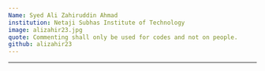 ```yaml
---
Name: Syed Ali Zahiruddin Ahmad
institution: Netaji Subhas Institute of Technology
image: alizahir23.jpg 
quote: Commenting shall only be used for codes and not on people.
github: alizahir23
---
```

---
